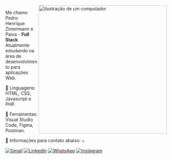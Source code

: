 <img src="https://raw.githubusercontent.com/MicaelliMedeiros/micaellimedeiros/master/image/computer-illustration.png" alt="ilustração de um computador" min-width="400px" max-width="400px" width="400px" align="right">

<p align="left"> 
  Me chamo Pedro Henrique Zimermann e Paiva - <strong> Full Stack</strong>.<br>
  Atualmente estudando na área de desenvolvimento para aplicações Web.
</p>

<p align="left">
  🦄 Linguagens: HTML, CSS, Javascript e PHP.
</p>

<p align="left">
  💼 Ferramentas: Visual Studio Code, Figma, Postman.
</p>

<p align="left">
  💌 Informações para contato abaixo: ⤵️
</p>

<p align="left">
  <a href="mailto:phzpaiva@gmail.com" title="Gmail">
  <img src="https://img.shields.io/badge/-Gmail-FF0000?style=flat-square&labelColor=FF0000&logo=gmail&logoColor=white&link=phzpaiva@gmail.com" alt="Gmail"/></a>
  <a href="https://www.linkedin.com/in/pedro-zimermann-8853a131a/" title="LinkedIn">
  <img src="https://img.shields.io/badge/-Linkedin-0e76a8?style=flat-square&logo=Linkedin&logoColor=white&link=https://www.linkedin.com/in/pedro-zimermann-8853a131a/" alt="LinkedIn"/></a>
  <a href="https://wa.me/5547996232745" title="WhatsApp">
  <img src="https://img.shields.io/badge/-WhatsApp-25d366?style=flat-square&labelColor=25d366&logo=whatsapp&logoColor=white&link=wa.me/5547996232745" alt="WhatsApp"/></a>
  <a href="https://instagram.com/phzpaiva" title="Instagram">
  <img src="https://img.shields.io/badge/-Instagram-DF0174?style=flat-square&labelColor=DF0174&logo=instagram&logoColor=white&link=https://instagram.com/phzpaiva" alt="Instagram"/></a>
</p>
